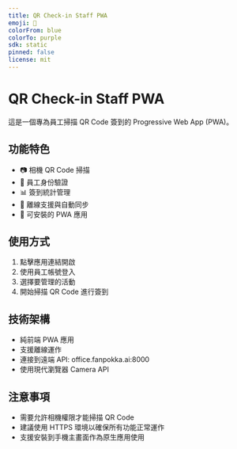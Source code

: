 ```yaml
---
title: QR Check-in Staff PWA
emoji: 📱
colorFrom: blue
colorTo: purple
sdk: static
pinned: false
license: mit
---
```


# QR Check-in Staff PWA

這是一個專為員工掃描 QR Code 簽到的 Progressive Web App (PWA)。

## 功能特色

- 📷 相機 QR Code 掃描
- 🔐 員工身份驗證
- 📊 簽到統計管理
- 🔄 離線支援與自動同步
- 📱 可安裝的 PWA 應用

## 使用方式

1. 點擊應用連結開啟
2. 使用員工帳號登入
3. 選擇要管理的活動
4. 開始掃描 QR Code 進行簽到

## 技術架構

- 純前端 PWA 應用
- 支援離線運作
- 連接到遠端 API: office.fanpokka.ai:8000
- 使用現代瀏覽器 Camera API

## 注意事項

- 需要允許相機權限才能掃描 QR Code
- 建議使用 HTTPS 環境以確保所有功能正常運作
- 支援安裝到手機主畫面作為原生應用使用